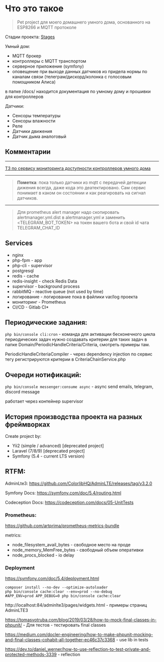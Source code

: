 # Что это такое

> Pet project для моего домашнего умного дома, основанного на ESP8266 и MQTT протоколе

Стадии проекта: [Stages](docs/project/STAGES.md)

Умный дом:
 - MQTT брокер
 - контроллеры с MQTT транспортом
 - серверное приложение (symfony)
 - оповещение при выходе данных датчиков из придела нормы по каналам связи (телеграм/дискорд/колонка с голосовым 
помощником Алиса)

в папке /docs/ находится документация по умному дому и прошивки для контроллеров

Датчики:
 - Сенсоры температуры
 - Сенсоры влажности
 - Реле
 - Датчики движения
 - Датчик дыма аналоговый

## Комментарии

---

[ТЗ по сервису мониторинга доступности контроллеров умного дома](docs/project/DEVICE_CONTROLLER_MONITORING.md)

----

> **Пометка**: пока только датчики из mqtt с передачей детекции дижения всегда, даже кода это деатектировано. 
> Сам сервис понимает в каком он состоянии и как реагировать на сигнал датчиков.

----

> Для prometheus alert manager надо скопировать alertmanager.yml.dist в alertmanager.yml и заменить <TELEGRAM_BOT_TOKEN> на токен вашего бота и свой id чата TELEGRAM_CHAT_ID

## Services

- nginx
- php-fpm - app
- php-cli - supervisor
- postgresql
- redis - cache
- redis-insight - check Redis Data
- supervisor - background process
- rabbitMQ - reactive queue (not used by time)
- логирование - логирование пока в файлики var/log проекта
- мониторинг - Prometheus
- CI/CD - Gitlab CI*

## Периодические задания:

`php bin/console cli:cron` - команда для активации бесконечного цикла периодических задач
нужно создавать критерии для таких задач в папке Domain/PeriodicHandleCriteria/Criteria, смотреть примеры там. 

PeriodicHandleCriteriaCompiler - через dependency injection по сервис тегу регистрируются критерии 
в CriteriaChainService.php  


## Очереди нотификаций:

`php bin/console messenger:consume async` - async send emails, telegram, discord message

работает через контейнер supervisor


## История производства проекта на разных фреймворках

Create project by: 
- Yii2 (simple / advanced) [deprecated project]
- Laravel (7/8/9) [deprecated project]
- Symfony (5.4 - current LTS version)


## RTFM:

AdminLte3: https://github.com/ColorlibHQ/AdminLTE/releases/tag/v3.2.0

Symfony Docs: https://symfony.com/doc/5.4/routing.html

Codeception Docs: https://codeception.com/docs/05-UnitTests


### Prometheus:

https://github.com/artprima/prometheus-metrics-bundle

metrics:
 - node_filesystem_avail_bytes - свободное место на проде
 - node_memory_MemFree_bytes - свободный объем оперативки
 - node_procs_blocked - io delay


### Deployment 

https://symfony.com/doc/5.4/deployment.html

```shell
composer install --no-dev --optimize-autoloader
php bin/console cache:clear --env=prod --no-debug
#APP_ENV=prod APP_DEBUG=0 php bin/console cache:clear
```

http://localhost:84/adminlte3/pages/widgets.html - примеры страниц AdminLTE3

https://tomasvotruba.com/blog/2019/03/28/how-to-mock-final-classes-in-phpunit/ - Для тестов - тестировать final classes

https://medium.com/docler-engineering/how-to-make-phpunit-mocking-and-final-classes-cohabit-all-together-ec46c37c3368 - use lib in tests

https://dev.to/daniel_werner/how-to-use-reflection-to-test-private-and-protected-methods-3339 - reflection